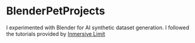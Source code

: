 # BlenderPetProjects

I experimented with Blender for AI synthetic dataset generation. I followed the tutorials provided by [Inmersive Limit](https://www.youtube.com/results?search_query=inmersive+limit)
